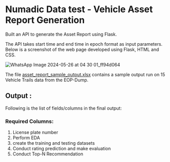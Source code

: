 # Numadic Data test - Vehicle Asset Report Generation

Built an API to generate the Asset Report using Flask.

The API takes start time and end time in epoch format as input parameters. Below is a screenshot of the web page developed using Flask, HTML and CSS.

![WhatsApp Image 2024-05-26 at 04 30 01_ff94d064](https://github.com/manoj24vvr/Numadic_Data_test/assets/75264791/9c6d567b-1bb0-4876-a64e-dd64acd7e10f)

The file [asset_report_sample_output.xlsx](https://github.com/manoj24vvr/Numadic_Data_test/blob/main/asset_report_sample_output.xlsx) contains a sample output run on 15 Vehicle Trails data from the EOP-Dump.

## Output :

Following is the list of fields/columns in the final output:
### Required Columns:
1) License plate number
2) Perform EDA
3) create the training and testing datasets
4) Conduct rating prediction and make evaluation
5) Conduct Top-N Recommendation

